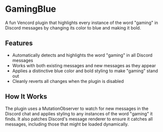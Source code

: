 # GamingBlue

A fun Vencord plugin that highlights every instance of the word "gaming" in Discord messages by changing its color to blue and making it bold.

## Features

- Automatically detects and highlights the word "gaming" in all Discord messages
- Works with both existing messages and new messages as they appear
- Applies a distinctive blue color and bold styling to make "gaming" stand out
- Cleanly reverts all changes when the plugin is disabled

## How It Works

The plugin uses a MutationObserver to watch for new messages in the Discord chat and applies styling to any instances of the word "gaming" it finds. It also patches Discord's message renderer to ensure it catches all messages, including those that might be loaded dynamically.
